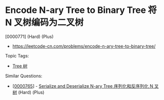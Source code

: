# Encode N-ary Tree to Binary Tree 将 N 叉树编码为二叉树

[0000771] (Hard) (Plus)

- https://leetcode-cn.com/problems/encode-n-ary-tree-to-binary-tree/

Topic Tags:

- [Tree 树](https://leetcode-cn.com/tag/tree/)

Similar Questions:

- [[0000765](https://leetcode-cn.com/problems/serialize-and-deserialize-n-ary-tree/)] - [Serialize and Deserialize N-ary Tree 序列化和反序列化 N 叉树](./0000765.serialize-and-deserialize-n-ary-tree.md) (Hard) (Plus)
